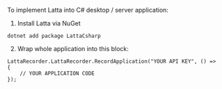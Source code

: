 To implement Latta into C# desktop / server application:

1. Install Latta via NuGet

```
dotnet add package LattaCsharp
```

2. Wrap whole application into this block:

```
LattaRecorder.LattaRecorder.RecordApplication("YOUR API KEY", () =>
{
    // YOUR APPLICATION CODE
});
```